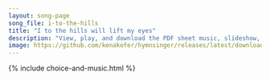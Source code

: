 ```yaml
---
layout: song-page
song_file: i-to-the-hills
title: "I to the hills will lift my eyes"
description: "View, play, and download the PDF sheet music, slideshow, and audio. Lyrics: I to the hills will lift my eyes. From whence shall come my aid? My help is from the Lord alone, who heav'n and earth has made.  God will not let your... english christian 4part chords"
image: https://github.com/kenakofer/hymnsinger/releases/latest/download/i-to-the-hills-trad.png
---
```


{% include choice-and-music.html %}